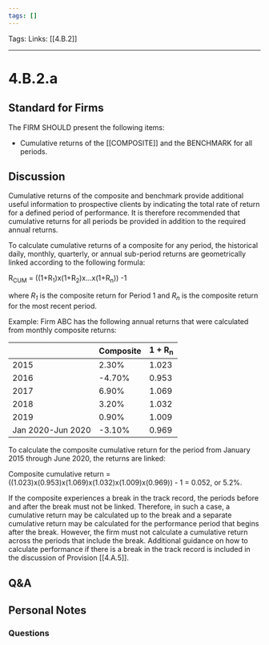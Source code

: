 ```yaml
---
tags: []
---
```

Tags:
Links: [[4.B.2]]
___
# 4.B.2.a
## Standard for Firms
The FIRM SHOULD present the following items:
- Cumulative returns of the [[COMPOSITE]] and the BENCHMARK for all periods.
## Discussion
Cumulative returns of the composite and benchmark provide additional useful information to prospective clients by indicating the total rate of return for a defined period of performance. It is therefore recommended that cumulative returns for all periods be provided in addition to the required annual returns.

To calculate cumulative returns of a composite for any period, the historical daily, monthly, quarterly, or annual sub-period returns are geometrically linked according to the following formula:

R<sub>CUM</sub> = ((1+R<sub>1</sub>)x(1+R<sub>2</sub>)x…x(1+R<sub>n</sub>)) -1

where _R<sub>1</sub>_ is the composite return for Period 1 and _R<sub>n</sub>_ is the composite return for the most recent period.

Example:
Firm ABC has the following annual returns that were calculated from monthly composite returns:

|                   | Composite | 1 + R<sub>n</sub> |
| ----------------- | --------- | ----------------- |
| 2015              | 2.30%     | 1.023             |
| 2016              | -4.70%    | 0.953             |
| 2017              | 6.90%     | 1.069             |
| 2018              | 3.20%     | 1.032             |
| 2019              | 0.90%     | 1.009             |
| Jan 2020-Jun 2020 | -3.10%    | 0.969             |

To calculate the composite cumulative return for the period from January 2015 through June 2020, the returns are linked:

Composite cumulative return =((1.023)x(0.953)x(1.069)x(1.032)x(1.009)x(0.969)) - 1 = 0.052, or 5.2%.

If the composite experiences a break in the track record, the periods before and after the break must not be linked. Therefore, in such a case, a cumulative return may be calculated up to the break and a separate cumulative return may be calculated for the performance period that begins after the break. However, the firm must not calculate a cumulative return across the periods that include the break. Additional guidance on how to calculate performance if there is a break in the track record is included in the discussion of Provision [[4.A.5]].
## Q&A

## Personal Notes

### Questions